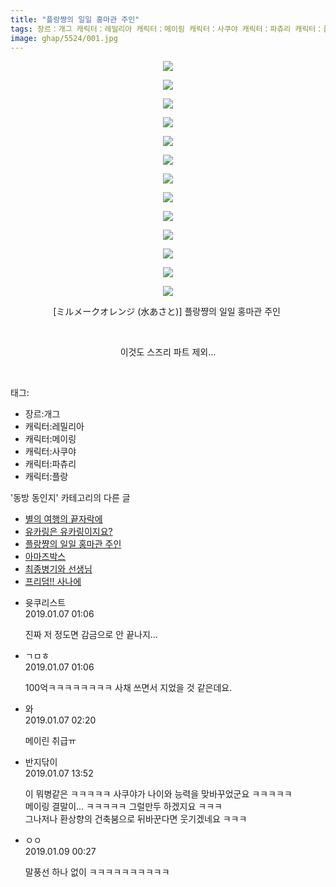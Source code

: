 ```yaml
---
title: "플랑쨩의 일일 홍마관 주인"
tags: 장르：개그 캐릭터：레밀리아 캐릭터：메이링 캐릭터：사쿠야 캐릭터：파츄리 캐릭터：플랑 ミルメークオレンジ 水あさと 동방_동인지
image: ghap/5524/001.jpg
---
```

<div class="article">
<p style="text-align: center; clear: none; float: none;"><img src="{{ site.nasurl }}/ghap/5524/001.jpg"/></p>
<p style="text-align: center; clear: none; float: none;"><img src="{{ site.nasurl }}/ghap/5524/002.jpg"/></p>
<p style="text-align: center; clear: none; float: none;"><img src="{{ site.nasurl }}/ghap/5524/003.jpg"/></p>
<p style="text-align: center; clear: none; float: none;"><img src="{{ site.nasurl }}/ghap/5524/004.jpg"/></p>
<p style="text-align: center; clear: none; float: none;"><img src="{{ site.nasurl }}/ghap/5524/005.jpg"/></p>
<p style="text-align: center; clear: none; float: none;"><img src="{{ site.nasurl }}/ghap/5524/006.jpg"/></p>
<p style="text-align: center; clear: none; float: none;"><img src="{{ site.nasurl }}/ghap/5524/007.jpg"/></p>
<p style="text-align: center; clear: none; float: none;"><img src="{{ site.nasurl }}/ghap/5524/008.jpg"/></p>
<p style="text-align: center; clear: none; float: none;"><img src="{{ site.nasurl }}/ghap/5524/009.jpg"/></p>
<p style="text-align: center; clear: none; float: none;"><img src="{{ site.nasurl }}/ghap/5524/010.jpg"/></p>
<p style="text-align: center; clear: none; float: none;"><img src="{{ site.nasurl }}/ghap/5524/011.jpg"/></p>
<p style="text-align: center; clear: none; float: none;"><img src="{{ site.nasurl }}/ghap/5524/012.jpg"/></p>
<p style="text-align: center; clear: none; float: none;"><img src="{{ site.nasurl }}/ghap/5524/013.jpg"/></p>
<p style="text-align: center; clear: none; float: none;">[ミルメークオレンジ (水あさと)] 플랑쨩의 일일 홍마관 주인 </p>
<p style="text-align: center; clear: none; float: none;"><br/></p>
<p style="text-align: center; clear: none; float: none;">이것도 스즈리 파트 제외...</p>
<p><br/></p>
</div><div class="tagTrail">
<p>태그: </p>
<ul>
<li>장르:개그</li>
<li>캐릭터:레밀리아</li>
<li>캐릭터:메이링</li>
<li>캐릭터:사쿠야</li>
<li>캐릭터:파츄리</li>
<li>캐릭터:플랑</li>
</ul>
</div><div class="another">
<p>'동방 동인지' 카테고리의 다른 글</p>
<ul>
<li><a href="/2019-01-16-ghap_5595">별의 여행의 끝자락에</a></li>
<li><a href="/2019-01-15-ghap_5588">유카링은 유카링이지요?</a></li>
<li><a href="/2019-01-07-ghap_5524">플랑쨩의 일일 홍마관 주인</a></li>
<li><a href="/2019-01-05-ghap_5514">아마즈박스</a></li>
<li><a href="/2019-01-05-ghap_5513">최종병기와 선생님</a></li>
<li><a href="/2019-01-02-ghap_5507">프리덤!! 사나에</a></li>
</ul>
</div><div class="comment">
<ul>
<li class="cb_thumb_off" id="comment15405069">
<div class="cb_comment_area">
<div class="cb_info_area">
<div class="cb_section">
<span class="cb_nick_name">윳쿠리스트</span>
</div>
<div class="cb_section">
<span class="cb_date">2019.01.07 01:06 </span>
</div>
</div>
<div class="cb_dsc_comment">
<p class="cb_dsc">
											진짜 저 정도면 감금으로 안 끝나지...
										</p>
</div>
</div></li>
<li class="cb_thumb_off" id="comment15405070">
<div class="cb_comment_area">
<div class="cb_info_area">
<div class="cb_section">
<span class="cb_nick_name">ㄱㅁㅎ</span>
</div>
<div class="cb_section">
<span class="cb_date">2019.01.07 01:06 </span>
</div>
</div>
<div class="cb_dsc_comment">
<p class="cb_dsc">
											100억ㅋㅋㅋㅋㅋㅋㅋㅋ 사채 쓰면서 지었을 것 같은데요.
										</p>
</div>
</div></li>
<li class="cb_thumb_off" id="comment15405124">
<div class="cb_comment_area">
<div class="cb_info_area">
<div class="cb_section">
<span class="cb_nick_name">와</span>
</div>
<div class="cb_section">
<span class="cb_date">2019.01.07 02:20 </span>
</div>
</div>
<div class="cb_dsc_comment">
<p class="cb_dsc">
											메이린 취급ㅠ
										</p>
</div>
</div></li>
<li class="cb_thumb_off" id="comment15405393">
<div class="cb_comment_area">
<div class="cb_info_area">
<div class="cb_section">
<span class="cb_nick_name">반지닦이</span>
</div>
<div class="cb_section">
<span class="cb_date">2019.01.07 13:52 </span>
</div>
</div>
<div class="cb_dsc_comment">
<p class="cb_dsc">
											이 뭐병같은 ㅋㅋㅋㅋㅋ 사쿠야가 나이와 능력을 맞바꾸었군요 ㅋㅋㅋㅋㅋ<br/>
메이링 결말이... ㅋㅋㅋㅋㅋ 그럴만두 하겠지요 ㅋㅋㅋ<br/>
그나저나 환상향의 건축붐으로 뒤바꾼다면 웃기겠네요 ㅋㅋㅋ<br/>
</p>
</div>
</div></li>
<li class="cb_thumb_off" id="comment15406579">
<div class="cb_comment_area">
<div class="cb_info_area">
<div class="cb_section">
<span class="cb_nick_name">ㅇㅇ</span>
</div>
<div class="cb_section">
<span class="cb_date">2019.01.09 00:27 </span>
</div>
</div>
<div class="cb_dsc_comment">
<p class="cb_dsc">
											말풍선 하나 없이 ㅋㅋㅋㅋㅋㅋㅋㅋㅋㅋ
										</p>
</div>
</div></li>
</ul>
</div>
